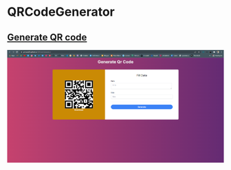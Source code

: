 # QRCodeGenerator

## [Generate QR code]( https://prmane03.github.io/QRCodeGenerator/)
![preview](./preview.png)
